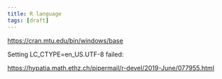 ```yaml
---
title: R language
tags: [draft]
---
```


<https://cran.mtu.edu/bin/windows/base>

Setting LC_CTYPE=en_US.UTF-8 failed:

<https://hypatia.math.ethz.ch/pipermail/r-devel/2019-June/077955.html>
